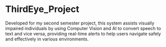 # ThirdEye_Project
Developed for my second semester project, this system assists visually impaired individuals by using Computer Vision and AI to convert speech to text and vice versa, providing real-time alerts to help users navigate safely and effectively in various environments.
